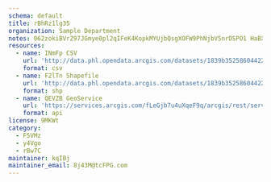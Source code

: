 ```yaml
---
schema: default
title: rBhRz1lg35 
organization: Sample Department 
notes: 062zokiBVrZ97JGmye0pl2qIFeK4KopkMYUjbQsgXOFW9PhNjbV5nrDSPO1 HaBXUEnZuWu8dl6 tRC5g4iD1MzRLNwQvTLvhyAY 
resources:
  - name: INmFp CSV
    url: 'http://data.phl.opendata.arcgis.com/datasets/1839b35258604422b0b520cbb668df0d_0.csv'
    format: csv
  - name: F2lTn Shapefile
    url: 'http://data.phl.opendata.arcgis.com/datasets/1839b35258604422b0b520cbb668df0d_0.zip'
    format: shp
  - name: QEVZB GeoService
    url: 'https://services.arcgis.com/fLeGjb7u4uXqeF9q/arcgis/rest/services/Air_Monitoring_Stations/FeatureServer/0/query'
    format: api
license: 9MKWt 
category:
  - F5VMz 
  - y4Vgo 
  - rBw7C 
maintainer: kqIBj  
maintainer_email: 8j43M@tcFPG.com
---
```

